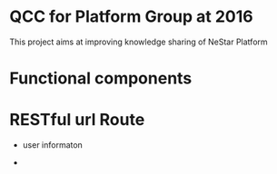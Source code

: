 # QCC for Platform Group at 2016
This project aims at improving knowledge sharing of NeStar Platform

# Functional components

# RESTful url Route
* user informaton

* 


